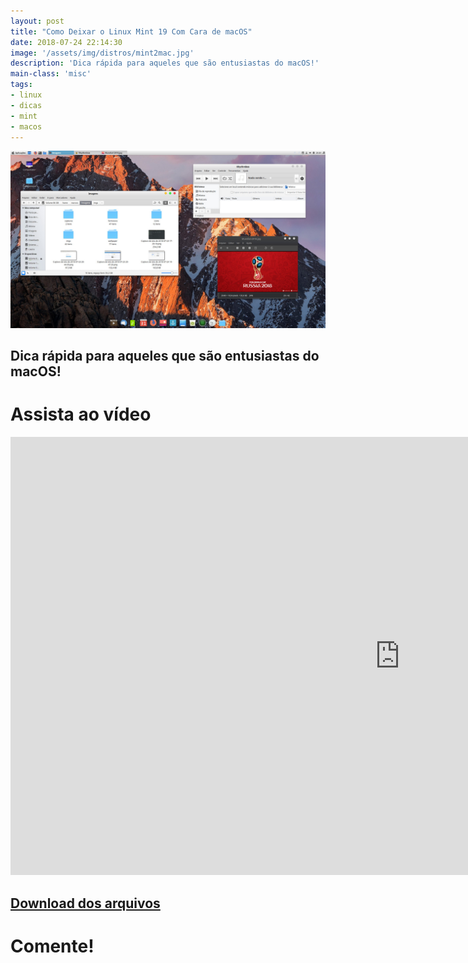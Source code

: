 ```yaml
---
layout: post
title: "Como Deixar o Linux Mint 19 Com Cara de macOS"
date: 2018-07-24 22:14:30
image: '/assets/img/distros/mint2mac.jpg'
description: 'Dica rápida para aqueles que são entusiastas do macOS!'
main-class: 'misc'
tags:
- linux
- dicas
- mint
- macos
---
```


![Como Deixar o Linux Mint 19 Com Cara de macOS](/assets/img/distros/mint2mac.jpg)

## Dica rápida para aqueles que são entusiastas do macOS!

# Assista ao vídeo

<iframe width="1246" height="701" src="https://www.youtube.com/embed/VgGP_mDvvPQ" frameborder="0" allow="accelerometer; autoplay; encrypted-media; gyroscope; picture-in-picture" allowfullscreen></iframe>

## [Download dos arquivos](http://bit.ly/2v38XhL)


# Comente!

<script async src="https://pagead2.googlesyndication.com/pagead/js/adsbygoogle.js"></script>

<!-- Informat -->
<ins class="adsbygoogle"
 style="display:block"
 data-ad-client="ca-pub-2838251107855362"
 data-ad-slot="2327980059"
 data-ad-format="auto"
 data-full-width-responsive="true"></ins>

<script>
(adsbygoogle = window.adsbygoogle || []).push({});
</script>

